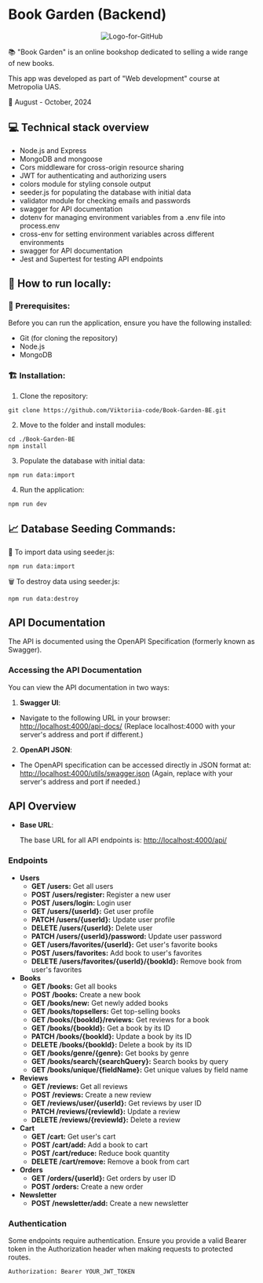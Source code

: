 # Book Garden (Backend)

<p align="center">
  <img src="https://github.com/user-attachments/assets/96c7e321-7db7-4b11-8797-f6f41499e954" alt="Logo-for-GitHub">
</p>

:books: "Book Garden" is an online bookshop dedicated to selling a wide range of new books.

This app was developed as part of "Web development" course at Metropolia UAS.

📅 August - October, 2024

## :computer: Technical stack overview
- Node.js and Express
- MongoDB and mongoose
- Cors middleware for cross-origin resource sharing
- JWT for authenticating and authorizing users
- colors module for styling console output
- seeder.js for populating the database with initial data
- validator module for checking emails and passwords
- swagger for API documentation
- dotenv for managing environment variables from a .env file into process.env
- cross-env for setting environment variables across different environments
- swagger for API documentation
- Jest and Supertest for testing API endpoints

## 🔧 How to run locally:

### 📌 Prerequisites:
Before you can run the application, ensure you have the following installed:
- Git (for cloning the repository)
- Node.js
- MongoDB

### 🏗️ Installation:
1) Clone the repository:
```
git clone https://github.com/Viktoriia-code/Book-Garden-BE.git
```

2) Move to the folder and install modules:
```
cd ./Book-Garden-BE
npm install
```

3) Populate the database with initial data:
```
npm run data:import
```

4) Run the application:
```
npm run dev
```

## :chart_with_upwards_trend: Database Seeding Commands:

:floppy_disk: To import data using seeder.js:
```
npm run data:import
```

🗑️ To destroy data using seeder.js:
```
npm run data:destroy
```

## API Documentation
The API is documented using the OpenAPI Specification (formerly known as Swagger).

### Accessing the API Documentation
You can view the API documentation in two ways:
1. **Swagger UI**:
- Navigate to the following URL in your browser:
[http://localhost:4000/api-docs/](http://localhost:4000/api-docs/) (Replace localhost:4000 with your server's address and port if different.)

2. **OpenAPI JSON**:
- The OpenAPI specification can be accessed directly in JSON format at:
[http://localhost:4000/utils/swagger.json](http://localhost:4000/api/swagger.json)
(Again, replace with your server's address and port if needed.)

## API Overview
- **Base URL**:

  The base URL for all API endpoints is: [http://localhost:4000/api/](http://localhost:4000/api/)

### Endpoints
- **Users**
    - **GET /users:** Get all users
    - **POST /users/register:** Register a new user
    - **POST /users/login:** Login user
    - **GET /users/{userId}:** Get user profile
    - **PATCH /users/{userId}:** Update user profile
    - **DELETE /users/{userId}:** Delete user
    - **PATCH /users/{userId}/password:** Update user password
    - **GET /users/favorites/{userId}:** Get user's favorite books
    - **POST /users/favorites:** Add book to user's favorites
    - **DELETE /users/favorites/{userId}/{bookId}:** Remove book from user's favorites
- **Books**
    - **GET /books:** Get all books
    - **POST /books:** Create a new book
    - **GET /books/new:** Get newly added books
    - **GET /books/topsellers:** Get top-selling books
    - **GET /books/{bookId}/reviews:** Get reviews for a book
    - **GET /books/{bookId}:** Get a book by its ID
    - **PATCH /books/{bookId}:** Update a book by its ID
    - **DELETE /books/{bookId}:** Delete a book by its ID
    - **GET /books/genre/{genre}:** Get books by genre
    - **GET /books/search/{searchQuery}:** Search books by query
    - **GET /books/unique/{fieldName}:** Get unique values by field name
- **Reviews**
    - **GET /reviews:** Get all reviews
    - **POST /reviews:** Create a new review
    - **GET /reviews/user/{userId}:** Get reviews by user ID
    - **PATCH /reviews/{reviewId}:** Update a review
    - **DELETE /reviews/{reviewId}:** Delete a review
- **Cart**
    - **GET /cart:** Get user's cart
    - **POST /cart/add:** Add a book to cart
    - **POST /cart/reduce:** Reduce book quantity
    - **DELETE /cart/remove:** Remove a book from cart
- **Orders**
    - **GET /orders/{userId}:** Get orders by user ID
    - **POST /orders:** Create a new order
- **Newsletter**
    - **POST /newsletter/add:** Create a new newsletter

### Authentication
Some endpoints require authentication. Ensure you provide a valid Bearer token in the Authorization header when making requests to protected routes.
```
Authorization: Bearer YOUR_JWT_TOKEN
```
